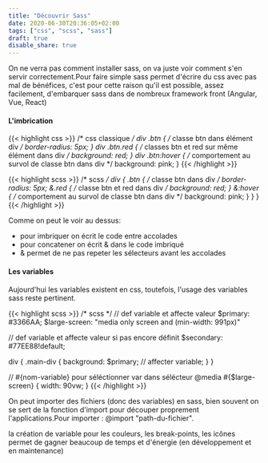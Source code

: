 ```yaml
---
title: "Découvrir Sass"
date: 2020-06-30T20:36:05+02:00
tags: ["css", "scss", "sass"]
draft: true
disable_share: true
---
```


On ne verra pas comment installer sass, on va juste voir comment s'en servir correctement.Pour faire simple sass permet d'écrire du css avec pas mal de bénéfices, c'est pour cette raison qu'il est possible,  assez facilement, d'embarquer sass dans de nombreux framework front (Angular, Vue, React)

#### L'imbrication

{{< highlight  css >}}
/* css classique */
div .btn { /* classe btn dans élément div */
    border-radius: 5px;
}
div .btn.red { /* classes btn et red sur même élément dans div */
    background: red;
}
div .btn:hover { /* comportement au survol de classe btn dans div */
    background: pink;
}
{{< /highlight >}}

{{< highlight  scss >}}
/* scss */
div {
    .btn { /* classe btn dans div */
        border-radius: 5px;
        &.red { /* classe btn et red dans div */
            background: red;
        }
        &:hover { /* comportement au survol de classe btn dans div */
            background: pink;
        }
    }
}
{{< /highlight >}}

Comme on peut le voir au dessus: 

- pour imbriquer on écrit le code entre accolades
- pour concatener on écrit & dans le code imbriqué
- & permet de ne pas repeter les sélecteurs avant les accolades

#### Les variables

Aujourd'hui les variables existent en css, toutefois, l'usage des variables sass reste pertinent.

{{< highlight  scss >}}
/* scss */
// def variable et affecte valeur
$primary: #3366AA;
$large-screen: "media only screen and (min-width: 991px)"

// def variable et affecte valeur si pas encore définit
$secondary: #77EE88!default; 

div {
    .main-div {
        background: $primary; // affecter variable;
    }
}

// #{nom-variable} pour séléctionner var dans sélécteur
@media #{$large-screen} { 
    width: 90vw;
}
{{< /highlight >}}

On peut importer des fichiers (donc des variables) en sass, bien souvent on se sert de la fonction d'import pour découper proprement l'applications.Pour importer : @import "path-du-fichier".

la création de variable pour les couleurs, les break-points, les icônes permet de gagner beaucoup de temps et d'énergie (en développement et en maintenance)

